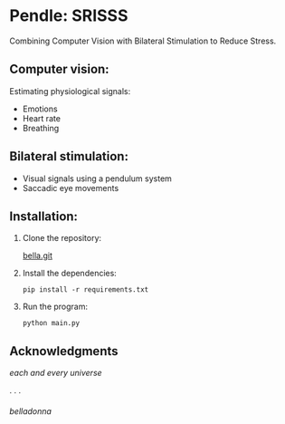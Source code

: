 # Pendle: SRISSS

Combining Computer Vision with Bilateral Stimulation to Reduce Stress.

## Computer vision:
Estimating physiological signals:
 - Emotions
 - Heart rate
 - Breathing
## Bilateral stimulation:
 - Visual signals using a pendulum system
 - Saccadic eye movements

## Installation:
1. Clone the repository:

    [bella.git](https://github.com/elroydo/bella.git)


2. Install the dependencies:

    `pip install -r requirements.txt`

3. Run the program:

    `python main.py`

## Acknowledgments
*each and every universe*


. . .
###### *belladonna*